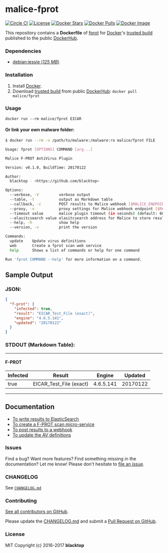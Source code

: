malice-fprot
============

[![Circle CI](https://circleci.com/gh/malice-plugins/fprot.png?style=shield)](https://circleci.com/gh/malice-plugins/fprot) [![License](http://img.shields.io/:license-mit-blue.svg)](http://doge.mit-license.org) [![Docker Stars](https://img.shields.io/docker/stars/malice/fprot.svg)](https://hub.docker.com/r/malice/fprot/) [![Docker Pulls](https://img.shields.io/docker/pulls/malice/fprot.svg)](https://hub.docker.com/r/malice/fprot/) [![Docker Image](https://img.shields.io/badge/docker%20image-300MB-blue.svg)](https://hub.docker.com/r/malice/fprot/)

This repository contains a **Dockerfile** of [fprot](http://www.fprot.net/lang/en/) for [Docker](https://www.docker.io/)'s [trusted build](https://index.docker.io/u/malice/fprot/) published to the public [DockerHub](https://index.docker.io/).

### Dependencies

-	[debian:jessie (*125 MB*\)](https://index.docker.io/_/debian/)

### Installation

1.	Install [Docker](https://www.docker.io/).
2.	Download [trusted build](https://hub.docker.com/r/malice/fprot/) from public [DockerHub](https://hub.docker.com): `docker pull malice/fprot`

### Usage

```
docker run --rm malice/fprot EICAR
```

#### Or link your own malware folder:

```bash
$ docker run --rm -v /path/to/malware:/malware:ro malice/fprot FILE

Usage: fprot [OPTIONS] COMMAND [arg...]

Malice F-PROT AntiVirus Plugin

Version: v0.1.0, BuildTime: 20170122

Author:
  blacktop - <https://github.com/blacktop>

Options:
  --verbose, -V         verbose output
  --table, -t	        output as Markdown table
  --callback, -c	    POST results to Malice webhook [$MALICE_ENDPOINT]
  --proxy, -x	        proxy settings for Malice webhook endpoint [$MALICE_PROXY]
  --timeout value       malice plugin timeout (in seconds) (default: 60) [$MALICE_TIMEOUT]    
  --elasitcsearch value elasitcsearch address for Malice to store results [$MALICE_ELASTICSEARCH]   
  --help, -h	        show help
  --version, -v	        print the version

Commands:
  update	Update virus definitions
  web       Create a fprot scan web service  
  help		Shows a list of commands or help for one command

Run 'fprot COMMAND --help' for more information on a command.
```

Sample Output
-------------

### JSON:

```json
{
  "f-prot": {
    "infected": true,
    "result": "EICAR_Test_File (exact)",
    "engine": "4.6.5.141",
    "updated": "20170122"
  }
}
```

### STDOUT (Markdown Table):

---

#### F-PROT

| Infected | Result                  | Engine    | Updated  |
|----------|-------------------------|-----------|----------|
| true     | EICAR_Test_File (exact) | 4.6.5.141 | 20170122 |

---

Documentation
-------------

-	[To write results to ElasticSearch](https://github.com/malice-plugins/fprot/blob/master/docs/elasticsearch.md)
-	[To create a F-PROT scan micro-service](https://github.com/malice-plugins/fprot/blob/master/docs/web.md)
-	[To post results to a webhook](https://github.com/malice-plugins/fprot/blob/master/docs/callback.md)
-	[To update the AV definitions](https://github.com/malice-plugins/fprot/blob/master/docs/update.md)

### Issues

Find a bug? Want more features? Find something missing in the documentation? Let me know! Please don't hesitate to [file an issue](https://github.com/malice-plugins/fprot/issues/new).

### CHANGELOG

See [`CHANGELOG.md`](https://github.com/malice-plugins/fprot/blob/master/CHANGELOG.md)

### Contributing

[See all contributors on GitHub](https://github.com/malice-plugins/fprot/graphs/contributors).

Please update the [CHANGELOG.md](https://github.com/malice-plugins/fprot/blob/master/CHANGELOG.md) and submit a [Pull Request on GitHub](https://help.github.com/articles/using-pull-requests/).

### License

MIT Copyright (c) 2016-2017 **blacktop**
